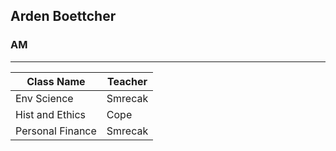 ## Arden Boettcher
### AM
---

| Class Name       | Teacher             |
|------------------|---------------------|
| Env Science      | Smrecak             |
| Hist and Ethics  | Cope                |
| Personal Finance | Smrecak             |
